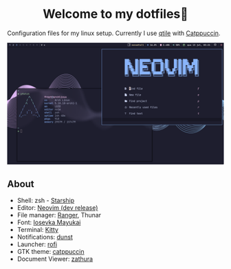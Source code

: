 <h1 align="center">Welcome to my dotfiles🐧</h1>

Configuration files for my linux setup.
Currently I use [qtile](https://github.com/qtile) with [Catppuccin](https://github.com/catppuccin).

![qtile](./screenshots/qtile-catppuccin.png)

## About

- Shell: zsh - [Starship](https://github.com/starship/starship)
- Editor: [Neovim (dev release)](https://github.com/neovim/neovim)
- File manager: [Ranger](https://github.com/ranger/ranger), Thunar
- Font: [Iosevka Mayukai](https://github.com/Iosevka-Mayukai/Iosevka-Mayukai)
- Terminal: [Kitty](https://github.com/kovidgoyal/kitty/)
- Notifications: [dunst](https://github.com/dunst-project/dunst)
- Launcher: [rofi](https://github.com/davatorium/rofi)
- GTK theme: [catppuccin](https://github.com/catppuccin/gtk)
- Document Viewer: [zathura](https://git.pwmt.org/pwmt/zathura)
